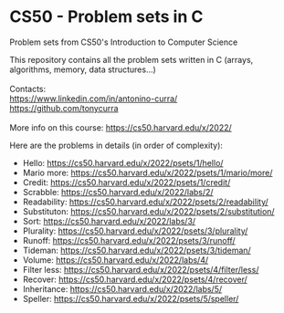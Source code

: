 # CS50 - Problem sets in C
Problem sets from CS50's Introduction to Computer Science <br />

This repository contains all the problem sets written in C (arrays, algorithms, memory, data structures...) <br />
<br />
Contacts: <br />
https://www.linkedin.com/in/antonino-curra/ <br />
https://github.com/tonycurra <br />
<br />
More info on this course: https://cs50.harvard.edu/x/2022/

Here are the problems in details (in order of complexity):
- Hello: https://cs50.harvard.edu/x/2022/psets/1/hello/
- Mario more: https://cs50.harvard.edu/x/2022/psets/1/mario/more/
- Credit: https://cs50.harvard.edu/x/2022/psets/1/credit/
- Scrabble: https://cs50.harvard.edu/x/2022/labs/2/
- Readability: https://cs50.harvard.edu/x/2022/psets/2/readability/
- Substituton: https://cs50.harvard.edu/x/2022/psets/2/substitution/
- Sort: https://cs50.harvard.edu/x/2022/labs/3/
- Plurality: https://cs50.harvard.edu/x/2022/psets/3/plurality/
- Runoff: https://cs50.harvard.edu/x/2022/psets/3/runoff/
- Tideman: https://cs50.harvard.edu/x/2022/psets/3/tideman/
- Volume: https://cs50.harvard.edu/x/2022/labs/4/
- Filter less: https://cs50.harvard.edu/x/2022/psets/4/filter/less/
- Recover: https://cs50.harvard.edu/x/2022/psets/4/recover/
- Inheritance: https://cs50.harvard.edu/x/2022/labs/5/
- Speller: https://cs50.harvard.edu/x/2022/psets/5/speller/
